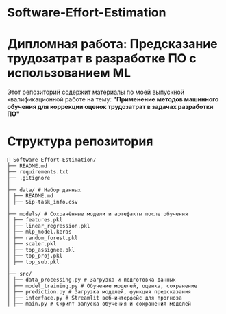 # Software-Effort-Estimation
# Дипломная работа: Предсказание трудозатрат в разработке ПО с использованием ML

Этот репозиторий содержит материалы по моей выпускной квалификационной работе на тему:
**"Применение методов машинного обучения для коррекции оценок трудозатрат в задачах разработки ПО"**

# Структура репозитория
```
📁 Software-Effort-Estimation/
├── README.md
├── requirements.txt
├── .gitignore
│
├── data/ # Набор данных
│ ├── README.md
│ ├── Sip-task_info.csv
│
├── models/ # Сохранённые модели и артефакты после обучения
│ ├── features.pkl
│ ├── linear_regression.pkl
│ ├── mlp_model.keras
│ ├── random_forest.pkl
│ ├── scaler.pkl
│ ├── top_assignee.pkl
│ ├── top_proj.pkl
│ ├── top_sub.pkl
│
├── src/
│ ├── data_processing.py # Загрузка и подготовка данных
│ ├── model_training.py # Обучение моделей, оценка, сохранение
│ ├── prediction.py # Загрузка моделей, функция предсказания
│ ├── interface.py # Streamlit веб-интерфейс для прогноза
│ ├── main.py # Скрипт запуска обучения и сохранения моделей
```
